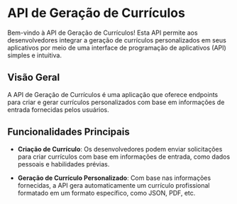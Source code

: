 # API de Geração de Currículos

Bem-vindo à API de Geração de Currículos! Esta API permite aos desenvolvedores integrar a geração de currículos personalizados em seus aplicativos por meio de uma interface de programação de aplicativos (API) simples e intuitiva.

## Visão Geral

A API de Geração de Currículos é uma aplicação que oferece endpoints para criar e gerar currículos personalizados com base em informações de entrada fornecidas pelos usuários.

## Funcionalidades Principais

- **Criação de Currículo**: Os desenvolvedores podem enviar solicitações para criar currículos com base em informações de entrada, como dados pessoais e habilidades prévias.

- **Geração de Currículo Personalizado**: Com base nas informações fornecidas, a API gera automaticamente um currículo profissional formatado em um formato específico, como JSON, PDF, etc.
